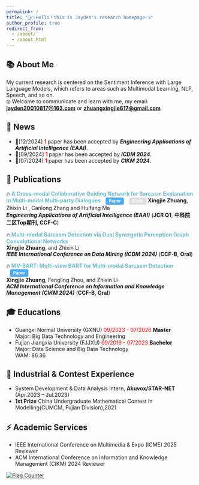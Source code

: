 ```yaml
---
permalink: /
title: "🤣👉Hello！this is Jayden's research homepage👈"
author_profile: true
redirect_from: 
  - /about/
  - /about.html
---
```

<style>
.page {
  width: calc(100% - 310px) !important;
  margin-left: 320px !important;
  padding-right: 20px !important;
}
.sidebar {
  width: 320px !important;
  position: fixed !important;
  padding-right: 20px !important;
}
#main {
  max-width: 1800px !important;
}
.page__content {
  padding-right: 0 !important;
}
@media (max-width: 1024px) {
  .page {
    width: 100% !important;
    margin-left: 0 !important;
  }
  .sidebar {
    position: relative !important;
    width: 100% !important;
  }
}
  .btn--primary {
    background-color: #4dabf7;  /* 浅蓝色背景 */
    color: #fff;
    padding: 0.25em 0.75em;
    border-radius: 4px;
    display: inline-block;
    font-size: 0.8em;
    text-decoration: none !important;  /* 强制移除下划线 */
    margin-left: 10px;
    transition: background-color 0.3s ease;
    border: none;
}
  .btn--second {
    background-color: #DDDEDE;  /* 浅粉色背景 */
    color: #fff;
    padding: 0.25em 0.75em;
    border-radius: 4px;
    display: inline-block;
    font-size: 0.8em;
    text-decoration: none !important;  /* 强制移除下划线 */
    margin-left: 10px;
    transition: background-color 0.3s ease;
    border: none;
}
.btn--primary:hover {
    background-color: #339af0;  /* 悬停时稍深一点的蓝色 */
    text-decoration: none !important;
    color: #fff;
}
.btn--second:hover {
    background-color: #D882AD;  /* 悬停时稍深一点的粉色 */
    text-decoration: none !important;
    color: #fff;
}

/* 确保链接没有下划线 */
.page__content a {
    text-decoration: none !important;
}
</style>
## 📚 About Me

My current research is centered on the Sentiment Inference with Large Language Models, which refers to areas such as Multimodal Learning, NLP, Speech, and so on. \
🤓 Welcome to communicate and learn with me, my email: **jayden20010817@163.com** or **zhuangxingjie617@gmail.com**

## 📣 News
* 🎉[12/2024] <font color='red'><b> 1 </b></font> paper has been accepted by  _**Engineering Applications of Artificial Intelligence (EAAI)**_.
* 🎉[09/2024] <font color='red'><b> 1 </b></font> paper has been accepted by  _**ICDM 2024**_.
* 🎉[07/2024] <font color='red'><b> 1 </b></font> paper has been accepted by  _**CIKM 2024**_.


## 📝 Publications
🔥<font color='#6CBCD0'><b> A Cross-modal Collaborative Guiding Network for Sarcasm Explanation in Multi-modal Multi-party Dialogues </b></font>
<a href="https://doi.org/10.1016/j.engappai.2024.109884" class="btn btn--primary btn--small">**Paper**</a>
<a href="https://github.com/JayDen20010817/CCG-Net" class="btn btn--second btn--small">**Code**</a>
  **Xingjie Zhuang**, Zhixin Li , Canlong Zhang and Huifang Ma\
  _**Engineering Applications of Artificial Intelligence (EAAI)**_ (**JCR Q1**, **中科院二区Top期刊, CCF-C**)
  
🔥<font color='#6CBCD0'><b> Multi-modal Sarcasm Detection via Dual Synergetic Perception Graph Convolutional Networks </b></font> \
  **Xingjie Zhuang**, and Zhixin Li \
  _**IEEE International Conference on Data Mining (ICDM 2024)**_ (**CCF-B**, **Oral**)
  
🔥<font color='#6CBCD0'><b> MV-BART: Multi-view BART for Multi-modal Sarcasm Detection </b></font>
<a href="https://dl.acm.org/doi/10.1145/3627673.3679570" class="btn btn--primary btn--small">**Paper**</a>\
  **Xingjie Zhuang**, Fengling Zhou, and Zhixin Li \
   _**ACM International Conference on Information and Knowledge Management (CIKM 2024)**_ (**CCF-B**, **Oral**)

## 🎓 Educations

* Guangxi Normal University (GXNU) <font color='red'> 09/2023 - 07/2026 </font> **Master** \
  Major: Big Data Technology and Engineering
* Fujian Jiangxia University (FJJXU) <font color='red'> 09/2019 - 07/2023 </font> **Bachelor** \
  Major: Data Science and Big Data Technology \
  WAM: 86.36

## 💼 Industrial & Contest Experience
* System Development & Data Analysis Intern, **Akuvox/STAR-NET** (Apr.2023 – Jul.2023) 
* **1st Prize** China Undergraduate Mathematical Contest in Modelling(CUMCM, Fujian Division),2021

## ⚡ Academic Services
* IEEE International Conference on Multimedia & Expo (ICME) 2025 Reviewer
* ACM International Conference on Information and Knowledge Management (CIKM) 2024 Reviewer

<a href="https://info.flagcounter.com/KHH5"><img src="https://s01.flagcounter.com/map/KHH5/size_m/txt_000000/border_CCCCCC/pageviews_0/viewers_3/flags_0/" alt="Flag Counter" border="0"></a>
